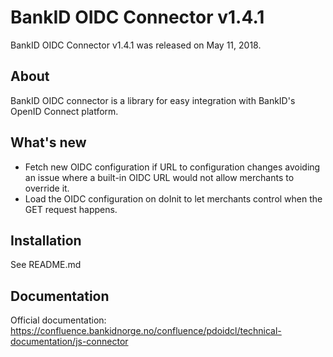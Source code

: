 BankID OIDC Connector v1.4.1
============================

BankID OIDC Connector v1.4.1 was released on May 11, 2018.

About
-----

BankID OIDC connector is a library for easy integration with BankID's OpenID Connect platform.

What's new
----------

- Fetch new OIDC configuration if URL to configuration changes avoiding an issue where a built-in OIDC URL would not allow merchants to override it.
- Load the OIDC configuration on doInit to let merchants control when the GET request happens.

Installation
------------

See README.md

Documentation
-------------

Official documentation: https://confluence.bankidnorge.no/confluence/pdoidcl/technical-documentation/js-connector